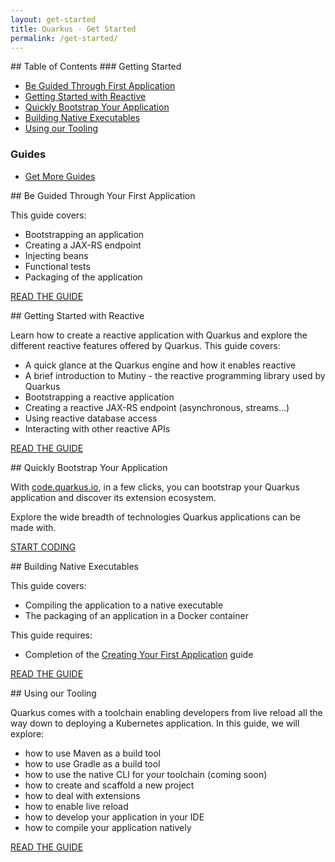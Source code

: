 ```yaml
---
layout: get-started
title: Quarkus - Get Started
permalink: /get-started/
---
```


<div class="grid__item width-4-12 hide-mobile toc" markdown="1">
## Table of Contents
### Getting Started

 - [Be Guided Through First Application]({{site.baseurl}}/guides/getting-started)
 - [Getting Started with Reactive]({{site.baseurl}}/guides/getting-started-reactive)
 - [Quickly Bootstrap Your Application](https://code.quarkus.io)
 - [Building Native Executables]({{site.baseurl}}/guides/building-native-image)
 - [Using our Tooling]({{site.baseurl}}/guides/tooling)

### Guides

 - [Get More Guides]({{site.baseurl}}/guides)

</div>
<div class="grid__item width-8-12 width-12-12-m gs-content">
<div class="guide-item" markdown="1">
## Be Guided Through Your First Application

This guide covers:
- Bootstrapping an application
- Creating a JAX-RS endpoint
- Injecting beans
- Functional tests
- Packaging of the application

<a href="{{site.baseurl}}/guides/getting-started" class="button-cta secondary">READ THE GUIDE</a>
</div>

<div class="guide-item" markdown="1">
## Getting Started with Reactive

Learn how to create a reactive application with Quarkus and explore the different reactive features offered by Quarkus.
This guide covers:

* A quick glance at the Quarkus engine and how it enables reactive
* A brief introduction to Mutiny - the reactive programming library used by Quarkus
* Bootstrapping a reactive application
* Creating a reactive JAX-RS endpoint (asynchronous, streams...)
* Using reactive database access
* Interacting with other reactive APIs

<a href="{{site.baseurl}}/guides/getting-started-reactive" class="button-cta secondary">READ THE GUIDE</a>
</div>

<div class="guide-item" markdown="1">
## Quickly Bootstrap Your Application

With <a href="https://code.quarkus.io">code.quarkus.io</a>, in a few clicks, you can bootstrap your Quarkus application and discover its extension ecosystem.

Explore the wide breadth of technologies Quarkus applications can be made with.

<a href="https://code.quarkus.io" class="button-cta secondary">START CODING</a>
</div>

<div class="guide-item" markdown="1">
## Building Native Executables

This guide covers:
- Compiling the application to a native executable
- The packaging of an application in a Docker container

This guide requires:
- Completion of the [Creating Your First Application]({{site.baseurl}}/guides/getting-started) guide

<a href="{{site.baseurl}}/guides/building-native-image" class="button-cta secondary">READ THE GUIDE</a>
</div>

<div class="guide-item" markdown="1">
## Using our Tooling

Quarkus comes with a toolchain enabling developers from live reload all the way down to deploying a Kubernetes application.
In this guide, we will explore:

* how to use Maven as a build tool
* how to use Gradle as a build tool
* how to use the native CLI for your toolchain (coming soon)
* how to create and scaffold a new project
* how to deal with extensions
* how to enable live reload
* how to develop your application in your IDE
* how to compile your application natively

<a href="{{site.baseurl}}/guides/tooling" class="button-cta secondary">READ THE GUIDE</a>
</div>

</div>
